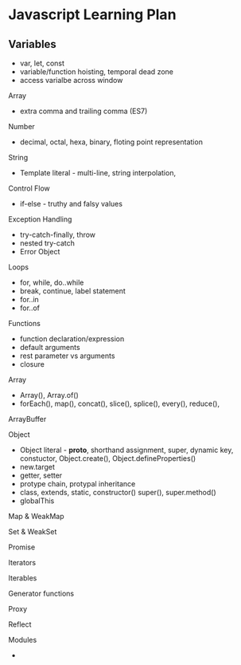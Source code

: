 # Javascript Learning Plan


## Variables
- var, let, const
- variable/function hoisting, temporal dead zone
- access varialbe across window


Array
- extra comma and trailing comma (ES7)


Number
- decimal, octal, hexa, binary, floting point representation


String
- Template literal - multi-line, string interpolation, 


Control Flow
- if-else - truthy and falsy values


Exception Handling
- try-catch-finally, throw
- nested try-catch
- Error Object


Loops
- for, while, do..while
- break, continue, label statement
- for..in
- for..of


Functions
- function declaration/expression
- default arguments
- rest parameter vs arguments
- closure


Array
- Array(), Array.of()
- forEach(), map(), concat(), slice(), splice(), every(), reduce(), 


ArrayBuffer


Object
- Object literal - __proto__, shorthand assignment, super, dynamic key, constuctor, Object.create(), Object.defineProperties()
- new.target
- getter, setter
- protype chain, protypal inheritance
- class, extends, static, constructor() super(), super.method()
- globalThis


Map & WeakMap


Set & WeakSet


Promise


Iterators


Iterables


Generator functions


Proxy


Reflect


Modules
- <script type="module" />
- import, export, default, as
- module object
- aggregating modules
- dynamic module loading


Memory Management


Async Functions
- async, await
- for await...of
